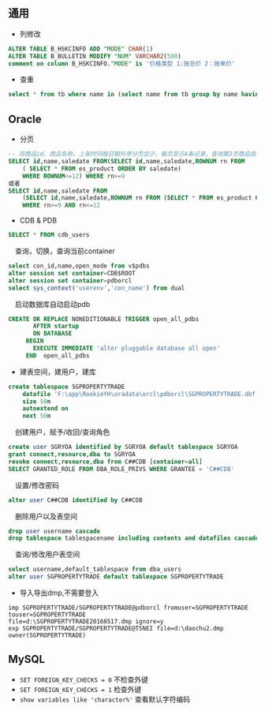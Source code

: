 ## 通用


- 列修改
```sql
ALTER TABLE B_HSKCINFO ADD "MODE" CHAR(1) 
ALTER TABLE B_BULLETIN MODIFY "NUM" VARCHAR2(500) 
comment on column B_HSKCINFO."MODE" is '价格类型 1:按总价 2：按单价' 
```
- 查重
```sql
select * from tb where name in (select name from tb group by name having count(*)>1)
```

## Oracle


- 分页
```sql
-- 将商品id、商品名称、上架时间按日期升序分页显示，每页显示4条记录，查询第3页商品信息
SELECT id,name,saledate FROM(SELECT id,name,saledate,ROWNUM rn FROM 
    ( SELECT * FROM es_product ORDER BY saledate)
    WHERE ROWNUM<=12) WHERE rn>=9
或者
SELECT id,name,saledate FROM 
    (SELECT id,name,saledate,ROWNUM rn FROM (SELECT * FROM es_product ORDER BY saledate)) 
    WHERE rn>=9 AND rn<=12
```
- CDB & PDB
```sql
SELECT * FROM cdb_users
```
&emsp;查询，切换，查询当前container
```sql
select con_id,name,open_mode from v$pdbs 
alter session set container=CDB$ROOT
alter session set container=pdborcl
select sys_context('userenv','con_name') from dual
```
&emsp;启动数据库自动启动pdb
```sql
CREATE OR REPLACE NONEDITIONABLE TRIGGER open_all_pdbs
       AFTER startup
       ON DATABASE
     BEGIN
       EXECUTE IMMEDIATE 'alter pluggable database all open' 
     END  open_all_pdbs 
```
- 建表空间，建用户，建库
```sql
create tablespace SGPROPERTYTRADE 
    datafile 'F:\app\RookieYH\oradata\orcl\pdborcl\SGPROPERTYTRADE.dbf' 
    size 50m  
    autoextend on
    next 50m
```
&emsp;创建用户，赋予/收回/查询角色
```sql
create user SGRYOA identified by SGRYOA default tablespace SGRYOA  
grant connect,resource,dba to SGRYOA  
revoke connect,resource,dba from C##CDB [container=all] 
SELECT GRANTED_ROLE FROM DBA_ROLE_PRIVS WHERE GRANTEE = 'C##CDB' 
```
&emsp;设置/修改密码
```sql
alter user C##CDB identified by C##CDB 
```
&emsp;删除用户以及表空间
```sql
drop user username cascade 
drop tablespace tablespacename including contents and datafiles cascade constraints  
```
&emsp;查询/修改用户表空间
```sql
select username,default_tablespace from dba_users 
alter user SGPROPERTYTRADE default tablespace SGPROPERTYTRADE
```
- 导入导出dmp,不需要登入
```
imp SGPROPERTYTRADE/SGPROPERTYTRADE@pdborcl fromuser=SGPROPERTYTRADE touser=SGPROPERTYTRADE 
file=d:\SGPROPERTYTRADE20160517.dmp ignore=y
exp SGPROPERTYTRADE/SGPROPERTYTRADE@TSNEI file=d:\daochu2.dmp owner(SGPROPERTYTRADE)
```
 
## MySQL
- `SET FOREIGN_KEY_CHECKS = 0` 不检查外键
- `SET FOREIGN_KEY_CHECKS = 1` 检查外键
- `show variables like 'character%'` 查看默认字符编码
